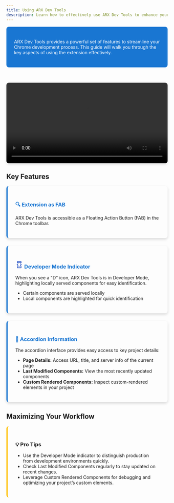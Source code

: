 ```yaml
---
title: Using ARX Dev Tools
description: Learn how to effectively use ARX Dev Tools to enhance your Chrome development workflow.
---
```


<div class="intro-section">
  <p>ARX Dev Tools provides a powerful set of features to streamline your Chrome development process. This guide will walk you through the key aspects of using the extension effectively.</p>
</div>

<div class="cta-block">
  <video controls class="tutorial-video">
    <source src="../../../../../public/Home _ italent-single-node - Google Chrome - 9 October 2024.mp4" type="video/mp4" />
    Your browser does not support the video tag.
  </video>
</div>

## Key Features

<div class="features-list">
  <div class="feature-item">
    <h3>🔍 Extension as FAB</h3>
    <p>ARX Dev Tools is accessible as a Floating Action Button (FAB) in the Chrome toolbar.</p>
  </div>

  <div class="feature-item">
    <h3><svg xmlns="http://www.w3.org/2000/svg" height="24px" viewBox="0 -960 960 960" width="24px" fill="#2854C5"><path d="M344-296 160-480l184-184 56 58-126 126 126 126-56 58Zm-144 16h80v40h400v-40h80v160q0 33-23.5 56.5T680-40H280q-33 0-56.5-23.5T200-120v-160Zm80-400h-80v-160q0-33 23.5-56.5T280-920h400q33 0 56.5 23.5T760-840v160h-80v-40H280v40Zm0 520v40h400v-40H280Zm0-640h400v-40H280v40Zm336 504-56-58 126-126-126-126 56-58 184 184-184 184ZM280-800v-40 40Zm0 640v40-40Z"/></svg> Developer Mode Indicator</h3>
    <p>When you see a "D" icon, ARX Dev Tools is in Developer Mode, highlighting locally served components for easy identification.</p>
    <ul>
      <li>Certain components are served locally</li>
      <li>Local components are highlighted for quick identification</li>
    </ul>
  </div>

  <div class="feature-item">
    <h3>🔽 Accordion Information</h3>
    <p>The accordion interface provides easy access to key project details:</p>
    <ul>
      <li><strong>Page Details:</strong> Access URL, title, and server info of the current page</li>
      <li><strong>Last Modified Components:</strong> View the most recently updated components</li>
      <li><strong>Custom Rendered Components:</strong> Inspect custom-rendered elements in your project</li>
    </ul>
  </div>
</div>

## Maximizing Your Workflow

<div class="workflow-tips">
  <h3>💡 Pro Tips</h3>
  <ul>
    <li>Use the Developer Mode indicator to distinguish production from development environments quickly.</li>
    <li>Check Last Modified Components regularly to stay updated on recent changes.</li>
    <li>Leverage Custom Rendered Components for debugging and optimizing your project’s custom elements.</li>
  </ul>
</div>

<style>
  /* General Layout Styles */
  .intro-section {
    background-color: #1976d2; /* Blue background */
    color: #ffffff; /* White text for contrast */
    padding: 1.5rem;
    border-radius: 0.5rem;
    margin-bottom: 2rem;
  }

  .features-list {
    display: flex;
    flex-direction: column;
    gap: 1.5rem;
    margin-bottom: 2rem;
  }

  .feature-item {
    background: transparent;
    border-radius: 0.5rem;
    padding: 1.5rem;
    box-shadow: 0 4px 8px rgba(0, 0, 0, 0.15);
    border-left: 4px solid #1976d2;
    transition: transform 0.2s ease;
  }

  .feature-item:hover {
    transform: translateY(-3px);
  }

  .feature-item h3 {
    color: #1976d2;
  }

  .feature-item ul {
    padding-left: 1.5rem;
    list-style: disc;
  }

  /* Pro Tips Section */
  .workflow-tips {
    background: transparent;
    padding: 1.5rem;
    border-left: 4px solid #ffc107;
    border-radius: 0.5rem;
    margin-bottom: 2rem;
  }

  .workflow-tips ul {
    padding-left: 1.5rem;
    list-style: disc;
  }

  /* Call to Action and Video Tutorial */
  .cta-block {
    text-align: center;
    margin-top: 2rem;
  }

  .tutorial-video {
    width: 100%;
    max-width: 600px;
    border-radius: 0.5rem;
    box-shadow: 0 4px 8px rgba(0, 0, 0, 0.1);
    margin-top: 1rem;
  }
</style>

